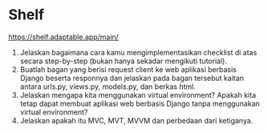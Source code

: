 # Shelf
https://shelf.adaptable.app/main/ <br>

1. Jelaskan bagaimana cara kamu mengimplementasikan checklist di atas secara step-by-step (bukan hanya sekadar mengikuti tutorial). <br>
2. Buatlah bagan yang berisi request client ke web aplikasi berbasis Django beserta responnya dan jelaskan pada bagan tersebut kaitan antara urls.py, views.py, models.py, dan berkas html. <br>
3. Jelaskan mengapa kita menggunakan virtual environment? Apakah kita tetap dapat membuat aplikasi web berbasis Django tanpa menggunakan virtual environment? <br>
4. Jelaskan apakah itu MVC, MVT, MVVM dan perbedaan dari ketiganya. <br>
